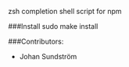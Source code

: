zsh completion shell script for npm

###Install 
    sudo make install

###Contributors:
* Johan Sundström
